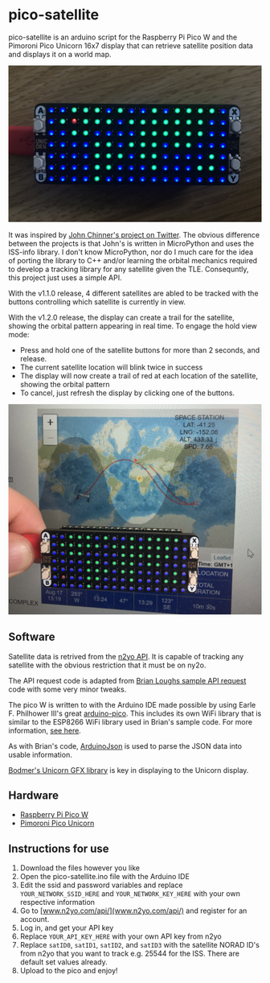 # pico-satellite

pico-satellite is an arduino script for the Raspberry Pi Pico W and the Pimoroni Pico Unicorn 16x7 display that can retrieve satellite position data and displays it on a world map. 

![Working project](/assets/main.jpg)

It was inspired by [John Chinner's project on Twitter](https://twitter.com/JohnChinner/status/1554912401253883904). 
The obvious difference between the projects is that John's is written in MicroPython and uses the ISS-info library. 
I don't know MicroPython, nor do I much care for the idea of porting the library to C++ and/or learning the orbital mechanics required to develop a tracking library for any satellite given the TLE. 
Consequntly, this project just uses a simple API.

With the v1.1.0 release, 4 different satellites are abled to be tracked with the buttons controlling which satellite is currently in view.

With the v1.2.0 release, the display can create a trail for the satellite, showing the orbital pattern appearing in real time. To engage the hold view mode:
* Press and hold one of the satellite buttons for more than 2 seconds, and release.
* The current satellite location will blink twice in success
* The display will now create a trail of red at each location of the satellite, showing the orbital pattern
* To cancel, just refresh the display by clicking one of the buttons.


![Tracking the ISS](/assets/iss_track.jpg)

## Software

Satellite data is retrived from the [n2yo API](https://www.n2yo.com/api/). It is capable of tracking any satellite with the obvious restriction that it must be on ny2o.

The API request code is adapted from [Brian Loughs sample API request](https://github.com/witnessmenow/arduino-sample-api-request) code with some very minor tweaks.

The pico W is written to with the Arduino IDE made possible by using Earle F. Philhower III's great [arduino-pico](https://github.com/earlephilhower/arduino-pico). 
This includes its own WiFi library that is similar to the ESP8266 WiFi library used in Brian's sample code. For more information, [see here](https://arduino-pico.readthedocs.io/en/latest/wifi.html).

As with Brian's code, [ArduinoJson](https://arduinojson.org/) is used to parse the JSON data into usable information.

[Bodmer's Unicorn GFX library](https://github.com/Bodmer/Pico_Unicorn_GFX) is key in displaying to the Unicorn display.

## Hardware
- [Raspberry Pi Pico W](https://shop.pimoroni.com/products/raspberry-pi-pico-w)
- [Pimoroni Pico Unicorn](https://shop.pimoroni.com/products/pico-unicorn-pack)

## Instructions for use

1. Download the files however you like
2. Open the pico-satellite.ino file with the Arduino IDE
3. Edit the ssid and password variables and replace `YOUR_NETWORK_SSID_HERE` and `YOUR_NETWORK_KEY_HERE` with your own respective information
4. Go to [www.n2yo.com/api/](www.n2yo.com/api/) and register for an account. 
5. Log in, and get your API key
6. Replace `YOUR_API_KEY_HERE` with your own API key from n2yo
7. Replace `satID0`, `satID1`, `satID2`, and `satID3` with the satellite NORAD ID's from n2yo that you want to track e.g. 25544 for the ISS. There are default set values already.
8. Upload to the pico and enjoy!
